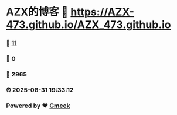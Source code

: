 # AZX的博客 :link: https://AZX-473.github.io/AZX_473.github.io 
### :page_facing_up: [11](https://AZX-473.github.io/AZX_473.github.io/tag.html) 
### :speech_balloon: 0 
### :hibiscus: 2965 
### :alarm_clock: 2025-08-31 19:33:12 
### Powered by :heart: [Gmeek](https://github.com/Meekdai/Gmeek)
